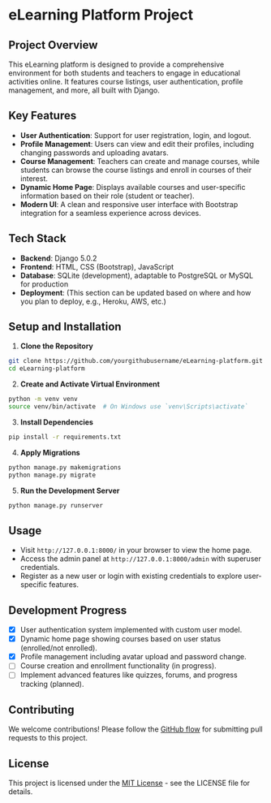 

# eLearning Platform Project

## Project Overview

This eLearning platform is designed to provide a comprehensive environment for both students and teachers to engage in educational activities online. It features course listings, user authentication, profile management, and more, all built with Django.

## Key Features

- **User Authentication**: Support for user registration, login, and logout.
- **Profile Management**: Users can view and edit their profiles, including changing passwords and uploading avatars.
- **Course Management**: Teachers can create and manage courses, while students can browse the course listings and enroll in courses of their interest.
- **Dynamic Home Page**: Displays available courses and user-specific information based on their role (student or teacher).
- **Modern UI**: A clean and responsive user interface with Bootstrap integration for a seamless experience across devices.

## Tech Stack

- **Backend**: Django 5.0.2
- **Frontend**: HTML, CSS (Bootstrap), JavaScript
- **Database**: SQLite (development), adaptable to PostgreSQL or MySQL for production
- **Deployment**: (This section can be updated based on where and how you plan to deploy, e.g., Heroku, AWS, etc.)

## Setup and Installation

1. **Clone the Repository**

```bash
git clone https://github.com/yourgithubusername/eLearning-platform.git
cd eLearning-platform
```

2. **Create and Activate Virtual Environment**

```bash
python -m venv venv
source venv/bin/activate  # On Windows use `venv\Scripts\activate`
```

3. **Install Dependencies**

```bash
pip install -r requirements.txt
```

4. **Apply Migrations**

```bash
python manage.py makemigrations
python manage.py migrate
```

5. **Run the Development Server**

```bash
python manage.py runserver
```

## Usage

- Visit `http://127.0.0.1:8000/` in your browser to view the home page.
- Access the admin panel at `http://127.0.0.1:8000/admin` with superuser credentials.
- Register as a new user or login with existing credentials to explore user-specific features.

## Development Progress

- [x] User authentication system implemented with custom user model.
- [x] Dynamic home page showing courses based on user status (enrolled/not enrolled).
- [x] Profile management including avatar upload and password change.
- [ ] Course creation and enrollment functionality (in progress).
- [ ] Implement advanced features like quizzes, forums, and progress tracking (planned).

## Contributing

We welcome contributions! Please follow the [GitHub flow](https://guides.github.com/introduction/flow/) for submitting pull requests to this project.

## License

This project is licensed under the [MIT License](LICENSE.txt) - see the LICENSE file for details.

